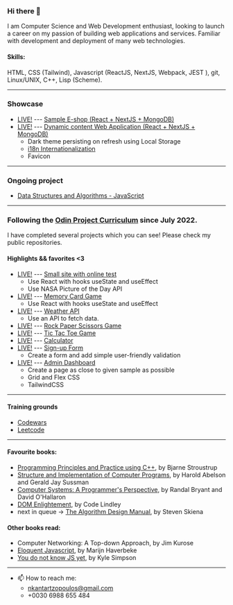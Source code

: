 ### Hi there 👋

I am Computer Science and Web Development enthusiast, looking to launch a career on my passion of building web applications and services. Familiar with development and deployment of many web technologies.

#### Skills:
HTML, CSS (Tailwind), Javascript (ReactJS, NextJS, Webpack, JEST ), git, Linux/UNIX, C++, Lisp (Scheme).


---

### Showcase

- [LIVE!](https://bee-shop-nk.vercel.app/shop) --- [Sample E-shop (React + NextJS + MongoDB)](https://github.com/NikolaosKantartzopoulos/bee-shop)
- [LIVE!](https://med-next.vercel.app/) --- [Dynamic content Web Application (React + NextJS + MongoDB)](https://github.com/NikolaosKantartzopoulos/med-next)
  - Dark theme persisting on refresh using Local Storage
  - [i18n Internationalization](https://nextjs.org/docs/advanced-features/i18n-routing)
  - Favicon


---
### Ongoing project

  - [Data Structures and Algorithms - JavaScript](https://github.com/NikolaosKantartzopoulos/data-structures-and-algorithms-js)
---

### Following the [Odin Project Curriculum](https://www.theodinproject.com) since July 2022.
I have completed several projects which you can see!
Please check my public repositories.

#### Highlights && favorites <3
   
   - [LIVE!](https://privatelessons-3387a.web.app/) --- [Small site with online test](https://github.com/NikolaosKantartzopoulos/privateLessonsProject)
      - Use React with hooks useState and useEffect
      - Use NASA Picture of the Day API
  - [LIVE!](https://nikolaoskantartzopoulos.github.io/memoryCard/) --- [Memory Card Game](https://github.com/NikolaosKantartzopoulos/memoryCard)
    - Use React with hooks useState and useEffect
  - [LIVE!](https://nikolaoskantartzopoulos.github.io/weatherAPI/) --- [Weather API](https://github.com/NikolaosKantartzopoulos/weatherAPI/blob/main/README.md)
    - Use an API to fetch data.
  - [LIVE!](https://nikolaoskantartzopoulos.github.io/rockPapperScissors) --- [Rock Paper Scissors Game](https://github.com/NikolaosKantartzopoulos/rockPapperScissors) 
  - [LIVE!](https://nikolaoskantartzopoulos.github.io/ticTacToe) --- [Tic Tac Toe Game](https://github.com/NikolaosKantartzopoulos/ticTacToe)
  - [LIVE!](https://nikolaoskantartzopoulos.github.io/calculator) --- [Calculator](https://github.com/NikolaosKantartzopoulos/calculator) 
  - [LIVE!](https://nikolaoskantartzopoulos.github.io/signUpForm) --- [Sign-up Form](https://github.com/NikolaosKantartzopoulos/signUpForm) 
    - Create a form and add simple user-friendly validation 
  - [LIVE!](https://nikolaoskantartzopoulos.github.io/adminDashboard) --- [Admin Dashboard](https://github.com/NikolaosKantartzopoulos/adminDashboard) 
    - Create a page as close to given sample as possible
    - Grid and Flex CSS
    - TailwindCSS

---

#### Training grounds

  - [Codewars](https://www.codewars.com/users/NikolaosKantartzopoulos)
  - [Leetcode](https://leetcode.com/nkantartzopoulos/)


---


#### Favourite books:
- [Programming Principles and Practice using C++](https://github.com/NikolaosKantartzopoulos/Programming-Principles-and-Practice-Using-Cpp), by Bjarne Stroustrup
- [Structure and Implementation of Computer Programs](https://github.com/NikolaosKantartzopoulos/Structure-and-Interpretation-of-Computer-Programs), by Harold Abelson and Gerald Jay Sussman
- [Computer Systems: A Programmer's Perspective](https://www.amazon.com/Computer-Systems-Programmers-Perspective-3rd/dp/013409266X), by Randal Bryant and David O'Hallaron
- [DOM Enlightement](http://domenlightenment.com/), by Code Lindley
- next in queue -> [The Algorithm Design Manual](https://www.algorist.com/), by Steven Skiena

#### Other books read:
- Computer Networking: A Top-down Approach, by Jim Kurose
- [Eloquent Javascript](https://eloquentjavascript.net/), by Marijn Haverbeke
- [You do not know JS yet](https://github.com/getify/You-Dont-Know-JS), by Kyle Simpson

---
- 📫 How to reach me:
  - nkantartzopoulos@gmail.com
  - +0030 6988 655 484
